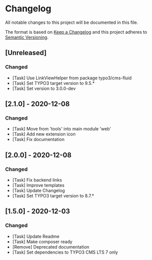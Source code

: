 # Changelog
All notable changes to this project will be documented in this file.

The format is based on [Keep a Changelog](https://keepachangelog.com/en/1.1.0/)
and this project adheres to [Semantic Versioning](http://semver.org/spec/v2.0.0.html).

## [Unreleased]

### Changed

- [Task] Use LinkViewHelper from package typo3/cms-fluid
- [Task] Set TYPO3 target version to 9.5.*
- [Task] Set version to 3.0.0-dev

## [2.1.0] - 2020-12-08

### Changed

- [Task] Move from 'tools' into main module 'web'
- [Task] Add new extension icon
- [Task] Fix documentation

## [2.0.0] - 2020-12-08

### Changed
- [Task] Fix backend links
- [Task] Improve templates
- [Task] Update Changelog
- [Task] Set TYPO3 target version to 8.7.*

## [1.5.0] - 2020-12-03

### Changed
- [Task] Update Readme
- [Task] Make composer ready
- [Remove] Deprecated documentation
- [Task] Set dependencies to TYPO3 CMS LTS 7 only
